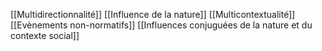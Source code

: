[[Multidirectionnalité]]
[[Influence de la nature]]
[[Multicontextualité]]
[[Evènements non-normatifs]]
[[Influences conjuguées de la nature et du contexte social]]

